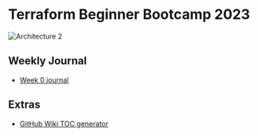 # Terraform Beginner Bootcamp 2023

![Architecture 2](https://github.com/AforOdoma/terraform-beginner-bootcamp-2023/assets/113310868/1c56bd4c-b2e9-49f7-b741-fc29094c8bf3)



## Weekly Journal
- [Week 0 journal](journal/week0.md)

## Extras
- [GitHub Wiki TOC generator](https://ecotrust-canada.github.io/markdown-toc/)
